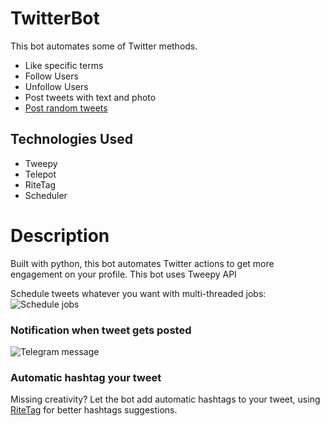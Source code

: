 # TwitterBot
This bot automates some of Twitter methods.
  - Like specific terms
  - Follow Users
  - Unfollow Users
  - Post tweets with text and photo
  - [Post random tweets](#random)
  
  
  ## Technologies Used
   - Tweepy
   - Telepot
   - RiteTag
   - Scheduler
   
# Description
  Built with python, this bot automates Twitter actions to get more engagement on your profile. This bot uses Tweepy API

Schedule tweets whatever you want with multi-threaded jobs:
![Schedule jobs](https://github.com/wilterson/schedule.png)

### Notification when tweet gets posted
![Telegram message](https://github.com/wilterson/push_notification.jpeg)

### Automatic hashtag your tweet
Missing creativity? Let the bot add automatic hashtags to your tweet, using [RiteTag](https://app.ritetag.com/) for better hashtags suggestions.

